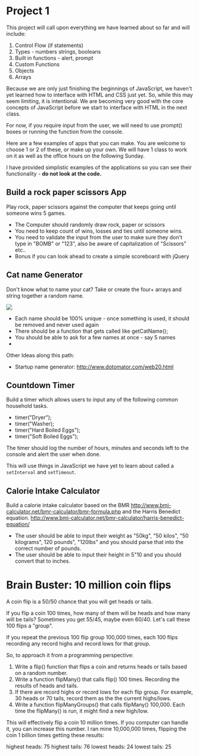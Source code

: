# Project 1

This project will call upon everything we have learned about so far and will include:

1. Control Flow (if statements)
5. Types - numbers strings, booleans
6. Built in functions - alert, prompt
2. Custom Functions
3. Objects
4. Arrays

Because we are only just finishing the beginnings of JavaScript, we haven't yet learned how to interface with HTML and CSS just yet. So, while this may seem limiting, it is intentional. We are becoming very good with the core concepts of JavaScript before we start to interface with HTML in the next class. 

For now, if you require input from the user, we will need to use prompt() boxes or running the function from the console. 

Here are a few examples of apps that you can make. You are welcome to choose 1 or 2 of these, or make up your own. We will have 1 class to work on it as well as the office hours on the following Sunday. 

I have provided simplistic examples of the applications so you can see their functionality - **do not look at the code.**

## Build a rock paper scissors App

Play rock, paper scissors against the computer that keeps going until someone wins 5 games.

* The Computer should randomly draw rock, paper or scissors
* You need to keep count of wins, losses and ties until someone wins.
* You need to validate the input from the user to make sure they don't type in "BOMB" or "123", also be aware of capitalization of "Scissors" etc.. 
* Bonus if you can look ahead to create a simple scoreboard with jQuery

## Cat name Generator

Don't know what to name your cat? Take or create the four+ arrays and string together a random name. 

![](http://wes.io/XMC3/content)

* Each name should be 100% unique - once something is used, it should be removed and never used again
* There should be a function that gets called like getCatName(); 
* You should be able to ask for a few names at once - say 5 names
* 

Other Ideas along this path:

* Startup name generator:  http://www.dotomator.com/web20.html

## Countdown Timer

Build a timer which allows users to input any of the following common household tasks. 

* timer("Dryer");
* timer("Washer);
* timer("Hard Boiled Eggs");
* timer("Soft Boiled Eggs");

The timer should log the number of hours, minutes and seconds left to the console and alert the user when done. 

This will use things in JavaScript we have yet to learn about called a `setInterval` and `setTimeout`.

## Calorie Intake Calculator 

Build a calorie intake calculator based on the BMR <http://www.bmi-calculator.net/bmr-calculator/bmr-formula.php> and the Harris Benedict equation.  <http://www.bmi-calculator.net/bmr-calculator/harris-benedict-equation/>

* The user should be able to input their weight as "50kg", "50 kilos", "50 kilograms", 120 pounds", "120lbs" and you should parse that into the correct number of pounds.
* The user should be able to input their height in 5"10 and you should convert that to inches. 

# Brain Buster: 10 million coin flips

A coin flip is a 50/50 chance that you will get heads or tails.

If you flip a coin 100 times, how many of them will be heads and how many will be tails? Sometimes you get 55/45, maybe even 60/40. Let's call these 100 flips a "group".

If you repeat the previous 100 flip group 100,000 times, each 100 flips recording any record highs and record lows for that group.

So, to approach it from a programming perspective:

1. Write a flip() function that flips a coin and returns heads or tails based on a random number.
2. Write a function flipMany() that calls flip() 100 times. Recording the results of heads and tails.
3. If there are record highs or record lows for each flip group. For example, 30 heads or 70 tails, record them as the the current highs/lows.
4. Write a function flipManyGroups() that calls flipMany() 100,000. Each time the flipMany() is run, it might find a new high/low.

This will effectively flip a coin 10 million times. If you computer can handle it, you can increase this number. I ran mine 10,000,000 times, flipping the coin 1 billion times getting these results:

highest heads: 75
highest tails: 76
lowest heads: 24
lowest tails: 25
